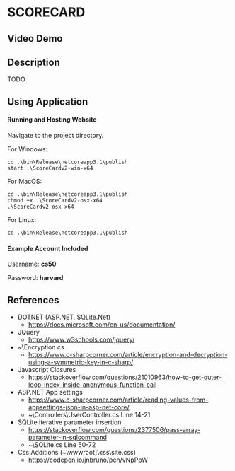 ﻿# SCORECARD

## Video Demo

<URL>

## Description

TODO

## Using Application

#### Running and Hosting Website

Navigate to the project directory.

For Windows:

	cd .\bin\Release\netcoreapp3.1\publish
	start .\ScoreCardv2-win-x64

For MacOS:

	cd .\bin\Release\netcoreapp3.1\publish
	chmod +x .\ScoreCardv2-osx-x64
	.\ScoreCardv2-osx-x64

For Linux:

	cd .\bin\Release\netcoreapp3.1\publish

#### Example Account Included

Username: **cs50**

Password: **harvard**

## References

* DOTNET (ASP.NET, SQLite.Net)
	* https://docs.microsoft.com/en-us/documentation/
* JQuery
	* https://www.w3schools.com/jquery/
* ~\Encryption.cs
	* https://www.c-sharpcorner.com/article/encryption-and-decryption-using-a-symmetric-key-in-c-sharp/
* Javascript Closures
	* https://stackoverflow.com/questions/21010963/how-to-get-outer-loop-index-inside-anonymous-function-call
* ASP.NET App settings
	* https://www.c-sharpcorner.com/article/reading-values-from-appsettings-json-in-asp-net-core/
	* ~\Controllers\UserController.cs Line 14-21
* SQLite iterative parameter insertion
	* https://stackoverflow.com/questions/2377506/pass-array-parameter-in-sqlcommand
	* ~\SQLite.cs Line 50-72
* Css Additions (~\wwwroot]\css\site.css)
	* https://codepen.io/jnbruno/pen/vNpPpW